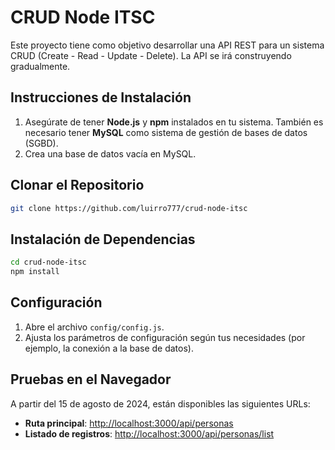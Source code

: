 # CRUD Node ITSC

Este proyecto tiene como objetivo desarrollar una API REST para un sistema CRUD (Create - Read - Update - Delete). La API se irá construyendo gradualmente.

## Instrucciones de Instalación

1. Asegúrate de tener **Node.js** y **npm** instalados en tu sistema. También es necesario tener **MySQL** como sistema de gestión de bases de datos (SGBD).
2. Crea una base de datos vacía en MySQL.

## Clonar el Repositorio

```bash
git clone https://github.com/luirro777/crud-node-itsc
```

## Instalación de Dependencias

```bash
cd crud-node-itsc
npm install
```

## Configuración

1. Abre el archivo `config/config.js`.
2. Ajusta los parámetros de configuración según tus necesidades (por ejemplo, la conexión a la base de datos).

## Pruebas en el Navegador

A partir del 15 de agosto de 2024, están disponibles las siguientes URLs:

- **Ruta principal**: [http://localhost:3000/api/personas](http://localhost:3000/api/personas)
- **Listado de registros**: [http://localhost:3000/api/personas/list](http://localhost:3000/api/personas/list)

